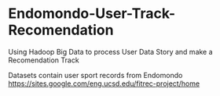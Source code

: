 # Endomondo-User-Track-Recomendation
Using Hadoop Big Data to process User Data Story and make a Recomendation Track

Datasets contain user sport records from Endomondo
https://sites.google.com/eng.ucsd.edu/fitrec-project/home

